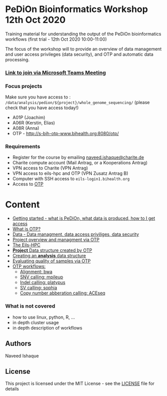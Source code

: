 # PeDiOn Bioinformatics Workshop 12th Oct 2020

Training material for understanding the output of the PeDiOn bioinformatics workflows (first trial - 12th Oct 2020 10:00-11:00)

The focus of the workshop will to provide an overview of data management and user access privileges (data security), and OTP and automatic data processing.

### [Link to join via Microsoft Teams Meeting](https://teams.microsoft.com/l/meetup-join/19%3adc6ee9195867464f94f57e6b33cfd602%40thread.tacv2/1602144919457?context=%7b%22Tid%22%3a%22afe91939-923e-432c-bc66-cbc3ec18d02c%22%2c%22Oid%22%3a%221298273b-1298-4d92-a14b-894d7df2a533%22%7d)

### Focus projects

Make sure you have access to : `/data/analysis/pedion/${project}/whole_genome_sequencing/` (please check that you have access today!)
-	A01P (Joachim)
-	A06R (Kerstin, Elias)
-	A08R (Anna)
-	OTP - http://s-bih-otp-www.bihealth.org:8080/otp/

### Requirements
- Register for the course by emailing naveed.ishaque@charite.de
- Charite compute account (Mail Antrag, or a Kooperations Antrag)
- VPN access to Charite (VPN Antrag)
- VPN access to eils-hpc and OTP (VPN Zusatz Antrag B)
- Computer with SSH access to `eils-login1.bihealth.org`
- Access to [OTP](http://s-bih-otp-www.bihealth.org:8080/otp/)

# Content

- [Getting started - what is PeDiOn, what data is produced, how to I get access](getting-started.md)
- [What is OTP?](what-is-OTP.md)
- [Data - Data managment, data access priviliges, data security](data-management.md)
- [Project overview and managment via OTP](otp-project-overview.md)
- [The Eils-HPC](eils-hpc.md)
- [**Project** Data structure created by OTP](project-folder-structure.md)
- [Creating an **analysis** data structure](analysis-structure.md)
- [Evaluating quality of samples via OTP](sample-QC.md)
- [OTP workflows:](workflows.md)
    - [Alignment: bwa](alignment.md)
    - [SNV calling: mpileup](snv.md)
    - [Indel calling: platypus](indel.md)
    - [SV calling: sophia](sv.md)
    - [Copy number abberation calling: ACEseq](cna.md)
    
### What is not covered
- how to use linux, python, R, ...
- in depth cluster usage
- in depth description of workflows

## Authors

Naveed Ishaque

## License

This project is licensed under the MIT License - see the [LICENSE](LICENSE) file for details
 
